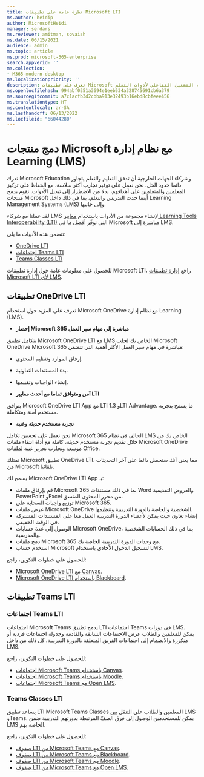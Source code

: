 ```yaml
---
title: نظرة عامة على تطبيقات Microsoft LTI
ms.author: heidip
author: MicrosoftHeidi
manager: serdars
ms.reviewer: amitman, sovaish
ms.date: 06/15/2021
audience: admin
ms.topic: article
ms.prod: microsoft-365-enterprise
search.appverid: ''
ms.collection:
- M365-modern-desktop
ms.localizationpriority: ''
description: تعرف على تطبيقات Microsoft لـ "إمكانية التشغيل التفاعلي لأدوات التعلم" (LTI)، وكيف ستساعد المعلمين عند دمج تطبيقات Microsoft في نظام الإدارة التعليمية (LMS).
ms.openlocfilehash: 994abf0351a3694e1eeb534a328745691cb6a379
ms.sourcegitcommit: a7c1acfb3d2cbba913e32493b16ebd8cbfeee456
ms.translationtype: HT
ms.contentlocale: ar-SA
ms.lasthandoff: 06/13/2022
ms.locfileid: "66044280"
---
```

# <a name="integrating-microsoft-products-with-your-learning-management-system-lms"></a>دمج منتجات Microsoft مع نظام إدارة Learning (LMS)

تدرك Microsoft Education وشركاء الجهات الخارجية أن تدفق التعليم والتعلم يتجاوز دائما حدود الحل. نحن نعمل على توفير تجارب أكثر سلاسة، مع الحفاظ على تركيز المعلمين والمتعلمين على أهدافهم، بدلا من الاضطرار إلى تبديل الأدوات. نقوم بدمج منتجات Microsoft أينما حدث التدريس والتعلم، بما في ذلك داخل Learning Management Systems (LMS) وإلى جانبها.

لقد عملنا مع شركاء LMS لإنشاء مجموعة من الأدوات باستخدام [معايير Learning Tools Interoperability (LTI)](https://www.imsglobal.org/activity/learning-tools-interoperability) التي توفّر أفضل ما في Microsoft مباشرة إلى LMS.

تتضمن هذه الأدوات ما يلي:

- [OneDrive LTI](#onedrive-lti-apps)
- [اجتماعات Teams LTI](#teams-meetings-lti)
- [Teams Classes LTI](#teams-classes-lti)

للحصول على معلومات عامة حول إدارة تطبيقات Microsoft LTI، راجع [إدارة تطبيقات Microsoft LTI لأي LMS](manage-microsoft-one-lti.md).

## <a name="onedrive-lti-apps"></a>تطبيقات OneDrive LTI

تعرف على المزيد حول استخدام Microsoft OneDrive مع نظام إدارة Learning (LMS).

- **إحضار Microsoft 365 مباشرة إلى مهام سير العمل**

يتكامل تطبيق Microsoft OneDrive LTI مع LMS الخاص بك لجلب Microsoft OneDrive Microsoft 365 مباشرة في مهام سير العمل الأكثر أهمية التي تتضمن:

- إرفاق الموارد وتنظيم المحتوى.
- بدء المستندات التعاونية.
- إنشاء الواجبات وتقييمها.

- **آمن ومتوافق تماما مع أحدث معايير LTI**

يتوافق Microsoft OneDrive LTI App مع LTI 1.3 وLTI Advantage، ما يسمح بتجربة مستخدم آمنة ومتكاملة.

- **تجربة مستخدم حديثة وغنية**

نحن نعمل على تحسين تكامل Microsoft 365 الحالي في نظام LMS الخاص بك من خلال تقديم تجربة مستخدم حديثة، كاملة مع أداة انتقاء ملفات Microsoft OneDrive موسعة وتجارب تحرير غنية لملفات Office.

تمتلك Microsoft تطبيق OneDrive LTI، مما يعني أنك ستحصل دائما على آخر التحديثات من Microsoft تلقائيا.

يسمح لك Microsoft OneDrive LTI App بـ:

- قم بإرفاق ملفات Microsoft 365 بما في ذلك مستندات Word والعروض التقديمية PowerPoint وExcel من محرر المحتوى المنسق.
- توزيع واجبات السحابة على Microsoft 365.
- عرض ملفات Microsoft OneDrive الشخصية والخاصة بالدورة التدريبية وتنظيمها.
- إنشاء تعاون حيث يمكن لأعضاء الدورة التدريبية العمل معا على المستندات المشتركة في الوقت الحقيقي.
- الوصول إلى عدة حسابات Microsoft OneDrive، بما في ذلك الحسابات الشخصية والمدرسية.
- دمج ملفات Microsoft 365 مع وحدات الدورة التدريبية الخاصة بك.
- استخدم حساب Microsoft لتسجيل الدخول الأحادي باستخدام LMS.

للحصول على خطوات التكوين، راجع:

- [Microsoft OneDrive LTI مع Canvas](onedrive-lti.md).
- [Microsoft OneDrive LTI باستخدام Blackboard](onedrive-lti-blackboard.md).

## <a name="teams-lti-apps"></a>تطبيقات Teams LTI

### <a name="teams-meetings-lti"></a>اجتماعات Teams LTI

اجتماعات Microsoft Teams يدمج تطبيق LTI اجتماعات Teams في دورات LMS. يمكن للمعلمين والطلاب عرض الاجتماعات السابقة والقادمة وجدولة اجتماعات فردية أو متكررة والانضمام إلى اجتماعات الفريق المتعلقة بالدورة التدريبية، كل ذلك من داخل LMS.

للحصول على خطوات التكوين، راجع:

- [اجتماعات Microsoft Teams باستخدام Canvas](teams-meetings-with-canvas.md).
- [اجتماعات Microsoft Teams باستخدام Moodle](teams-classes-meetings-with-moodle.md).
- [اجتماعات Microsoft Teams مع Open LMS](open-lms-teams-classes-and-meetings.md).

### <a name="teams-classes-lti"></a>Teams Classes LTI

يساعد تطبيق LTI Microsoft Teams Classes المعلمين والطلاب على التنقل بين LMS وTeams. يمكن للمستخدمين الوصول إلى فرق الصفّ المرتبطة بدورتهم التدريبية ضمن LMS الخاصة بهم.

للحصول على خطوات التكوين، راجع:

- [صفوف LTI من Microsoft Teams مع Canvas](teams-classes-with-canvas.md).
- [صفوف LTI من Microsoft Teams مع Blackboard](teams-classes-with-blackboard.md).
- [صفوف LTI من Microsoft Teams مع Moodle](teams-classes-meetings-with-moodle.md).
- [صفوف LTI من Microsoft Teams مع Open LMS](open-lms-teams-classes-and-meetings.md).
